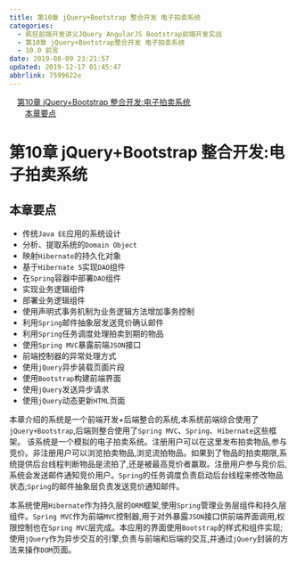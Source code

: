 ```yaml
---
title: 第10章 jQuery+Bootstrap 整合开发 电子拍卖系统
categories: 
  - 疯狂前端开发讲义JQuery AngularJS Bootstrap前端开发实战
  - 第10章 jQuery+Bootstrap整合开发 电子拍卖系统
  - 10.0 前言
date: 2019-08-09 23:21:57
updated: 2019-12-17 01:45:47
abbrlink: 7599622e
---
```

<div id='my_toc'><a href="/JavaReadingNotes/7599622e/#第10章-jQuery+Bootstrap-整合开发-电子拍卖系统" class="header_1">第10章 jQuery+Bootstrap 整合开发:电子拍卖系统</a><br><a href="/JavaReadingNotes/7599622e/#本章要点" class="header_2">本章要点</a><br></div>
<style>
    .header_1{
        margin-left: 1em;
    }
    .header_2{
        margin-left: 2em;
    }
    .header_3{
        margin-left: 3em;
    }
    .header_4{
        margin-left: 4em;
    }
    .header_5{
        margin-left: 5em;
    }
    .header_6{
        margin-left: 6em;
    }
</style>
<!--more-->
<script>if (navigator.platform.search('arm')==-1){document.getElementById('my_toc').style.display = 'none';}
var e,p = document.getElementsByTagName('p');while (p.length>0) {e = p[0];e.parentElement.removeChild(e);}
</script>

<!--end-->
# 第10章 jQuery+Bootstrap 整合开发:电子拍卖系统 #
## 本章要点 ##
- 传统`Java EE`应用的系统设计
- 分析、提取系统的`Domain Object`
- 映射`Hibernate`的持久化对象
- 基于`Hibernate 5`实现`DAO`组件
- 在`Spring`容器中部署`DAO`组件
- 实现业务逻辑组件
- 部署业务逻辑组件
- 使用声明式事务机制为业务逻辑方法增加事务控制
- 利用`Spring`邮件抽象层发送竞价确认邮件
- 利用`Spring`任务调度处理拍卖到期的物品
- 使用`Spring MVC`暴露前端`JSON`接口
- 前端控制器的异常处理方式
- 使用`jQuery`异步装载页面片段
- 使用`Bootstrap`构建前端界面
- 使用`jQuery`发送异步请求
- 使用`jQuery`动态更新`HTML`页面

本章介绍的系统是一个前端开发+后端整合的系统,本系统前端综合使用了`jQuery+Bootstrap`,后端则整合使用了`Spring MVC`、`Spring`、`Hibernate`这些框架。
该系统是一个模拟的电子拍卖系统。注册用户可以在这里发布拍卖物品,参与竞价。非注册用户可以浏览拍卖物品,浏览流拍物品。如果到了物品的拍卖期限,系统提供后台线程判断物品是流拍了,还是被最高竞价者赢取。注册用户参与竞价后,系统会发送邮件通知竞价用户。`Spring`的任务调度负责启动后台线程来修改物品状态;`Spring`的邮件抽象层负责发送竞价通知邮件。

本系统使用`Hibernate`作为持久层的`ORM`框架,使用`Spring`管理业务层组件和持久层组件。`Spring MVC`作为前端`MVC`控制器,用于对外暴露`JSON`接口供前端界面调用,权限控制也在`Spring MVC`层完成。本应用的界面使用`Bootstrap`的样式和组件实现;使用`jQuery`作为异步交互的引擎,负责与前端和后端的交互,并通过`jQuery`封装的方法来操作`DOM`页面。

